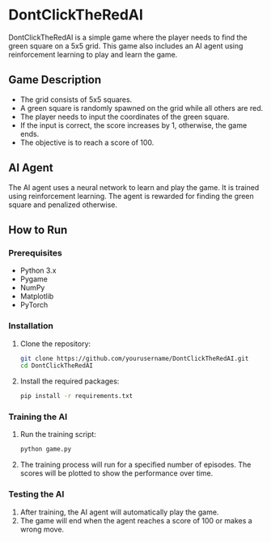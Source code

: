 # DontClickTheRedAI

DontClickTheRedAI is a simple game where the player needs to find the green square on a 5x5 grid. This game also includes an AI agent using reinforcement learning to play and learn the game.

## Game Description

- The grid consists of 5x5 squares.
- A green square is randomly spawned on the grid while all others are red.
- The player needs to input the coordinates of the green square.
- If the input is correct, the score increases by 1, otherwise, the game ends.
- The objective is to reach a score of 100.

## AI Agent

The AI agent uses a neural network to learn and play the game. It is trained using reinforcement learning. The agent is rewarded for finding the green square and penalized otherwise.

## How to Run

### Prerequisites

- Python 3.x
- Pygame
- NumPy
- Matplotlib
- PyTorch

### Installation

1. Clone the repository:
   ```bash
   git clone https://github.com/yourusername/DontClickTheRedAI.git
   cd DontClickTheRedAI
2. Install the required packages:
    ```bash
    pip install -r requirements.txt

### Training the AI

1. Run the training script:
   ```bash
   python game.py
2. The training process will run for a specified number of episodes. The scores will be plotted to show the performance over time.

### Testing the AI

1. After training, the AI agent will automatically play the game.
2. The game will end when the agent reaches a score of 100 or makes a wrong move.